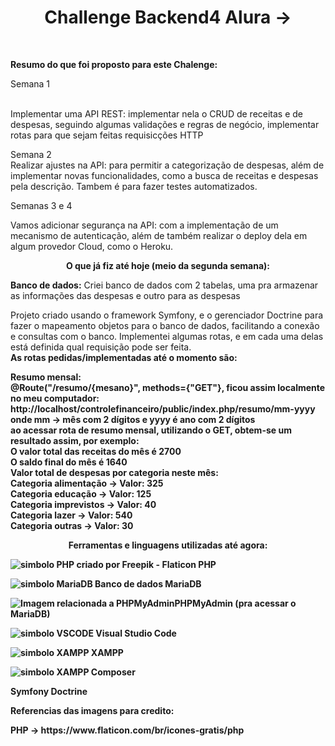 <h1 align="center"><strong>Challenge Backend4 Alura -> </strong></h1><br>

<strong>Resumo do que foi proposto para este Chalenge:</strong><br>
<p style: "color: red">Semana 1  </p><br>
Implementar uma API REST: implementar nela o CRUD de receitas e de despesas, seguindo algumas validações e regras de negócio,
implementar rotas para que sejam feitas requisicções HTTP<br>

Semana 2 <br>
Realizar ajustes na API: para permitir a categorização de despesas, além de implementar novas funcionalidades, como a busca de receitas e despesas pela descrição. Tambem é para fazer testes automatizados. <br>

Semanas 3 e 4 <br>

Vamos adicionar segurança na API: com a implementação de um mecanismo de autenticação, além de também realizar o deploy dela em algum provedor Cloud, como o Heroku.

<p align="center"><strong>O que já fiz até hoje (meio da segunda semana):</strong></p>

<strong>Banco de dados:</strong> Criei banco de dados com 2 tabelas, uma pra armazenar as informações das despesas e outro para 
as despesas<br>

Projeto criado usando o framework Symfony, e o gerenciador Doctrine para fazer o mapeamento objetos para o banco de dados, facilitando a conexão e consultas com o banco. Implementei algumas rotas, e em cada uma delas está definida qual requisição pode ser feita. <br>
<strong>As rotas pedidas/implementadas até o momento são:<strong> <br>



<strong>Resumo mensal</strong>: <br>
@Route("/resumo/{mesano}", methods={"GET"}, ficou assim localmente no meu computador: http://localhost/controlefinanceiro/public/index.php/resumo/mm-yyyy  onde mm -> mês com 2 dígitos e yyyy é ano com 2 dígitos <br>
ao acessar rota de resumo mensal, utilizando o GET, obtem-se um resultado assim, por exemplo:<br>
O valor total das receitas do mês é 2700<br>
O saldo final do mês é 1640<br>
Valor total de despesas por categoria neste mês:<br>
Categoria  alimentação   -> Valor: 325<br>
Categoria  educação   -> Valor: 125<br>
Categoria  imprevistos   -> Valor: 40<br>
Categoria  lazer   -> Valor: 540<br>
Categoria  outras   -> Valor: 30<br>







<p align="center"><strong>Ferramentas e linguagens utilizadas até agora:</strong></p>
<p><img src='app/sistema/assets/imagens/php.png' alt="simbolo PHP criado por Freepik - Flaticon"/> PHP </p>

<p><img src='app/sistema/assets/imagens/mariadb.png'alt="simbolo MariaDB"/> Banco de dados MariaDB </p>
<p><img src='app/sistema/assets/imagens/phpmyadmin.png' alt=" Imagem relacionada a PHPMyAdmin"/>PHPMyAdmin (pra acessar o MariaDB)  </p>
<p><img src='app/sistema/assets/imagens/vscode.png' alt="simbolo VSCODE"/> Visual Studio Code </p>
<p><img src='app/sistema/assets/imagens/xampp.png' alt="simbolo XAMPP"/> XAMPP <br> </p>
<p><img src='app/sistema/assets/imagens/composer.png' alt="simbolo XAMPP"/> Composer <br> </p>
Symfony
Doctrine





<p>Referencias das imagens para credito:</p>
PHP -> https://www.flaticon.com/br/icones-gratis/php

<br>



